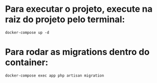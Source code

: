 # Para executar o projeto, execute na raiz do projeto pelo terminal:
    docker-compose up -d
# Para rodar as migrations dentro do container:
    docker-compose exec app php artisan migration
